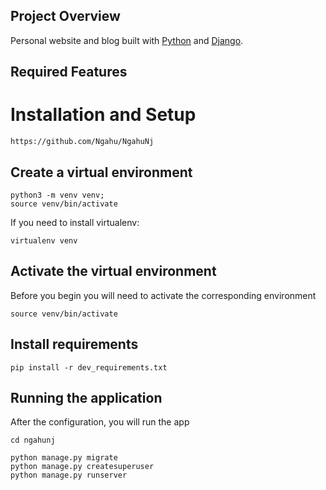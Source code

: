 
## Project Overview
Personal website and blog built with  [Python](https://www.python.org/) and [Django](https://www.djangoproject.com).





## Required Features





# Installation and Setup
```
https://github.com/Ngahu/NgahuNj
```


## Create a virtual environment

```
python3 -m venv venv;
source venv/bin/activate
```
If you need to install virtualenv:
```
virtualenv venv
```

## Activate the virtual environment
Before you begin you will need to activate the corresponding environment
```
source venv/bin/activate
```
## Install requirements
```
pip install -r dev_requirements.txt
```


## Running the application
After the configuration, you will run the app 
```
cd ngahunj

python manage.py migrate
python manage.py createsuperuser
python manage.py runserver
```

